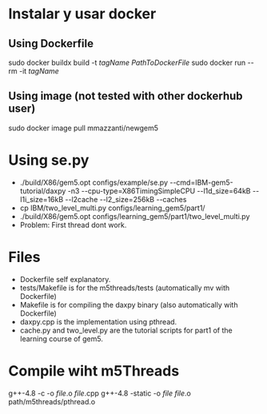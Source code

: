 # Instalar y usar docker

## Using Dockerfile
sudo docker buildx build -t _tagName_ _PathToDockerFile_
sudo docker run --rm -it _tagName_

## Using image (not tested with other dockerhub user)

sudo docker image pull mmazzanti/newgem5

# Using se.py

- ./build/X86/gem5.opt configs/example/se.py --cmd=IBM-gem5-tutorial/daxpy -n3  --cpu-type=X86TimingSimpleCPU --l1d_size=64kB --l1i_size=16kB --l2cache --l2_size=256kB --caches
- cp IBM/two_level_multi.py configs/learning_gem5/part1/
- ./build/X86/gem5.opt configs/learning_gem5/part1/two_level_multi.py
- Problem: First thread dont work.

# Files

- Dockerfile self explanatory.
- tests/Makefile is for the m5threads/tests (automatically mv with Dockerfile)
- Makefile is for compiling the daxpy binary (also automatically with Dockerfile)
- daxpy.cpp is the implementation using pthread.
- cache.py  and two_level.py are the tutorial scripts for part1 of the learning
course of gem5.


# Compile wiht m5Threads

g++-4.8  -c -o _file_.o _file_.cpp
g++-4.8  -static -o _file_  _file_.o  path/m5threads/pthread.o
